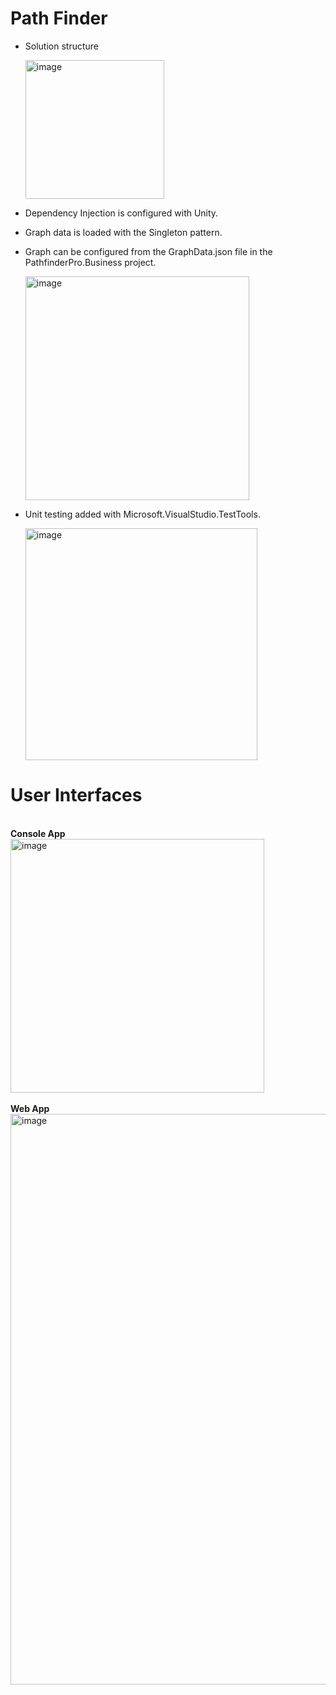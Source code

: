 # Path Finder

- Solution structure
  
  <img width="222" alt="image" src="https://github.com/pavitramaduranga/PathFinder/assets/4363523/e15ab0d0-7b1e-422b-9a18-d07a3676a2d6">


- Dependency Injection is configured with Unity.
- Graph data is loaded with the Singleton pattern.
- Graph can be configured from the GraphData.json file in the PathfinderPro.Business project.
  
   <img width="358" alt="image" src="https://github.com/pavitramaduranga/PathFinder/assets/4363523/15ca0b35-b951-4c31-9105-461e09ce87a4">

 - Unit testing added with Microsoft.VisualStudio.TestTools.

     <img width="371" alt="image" src="https://github.com/pavitramaduranga/PathFinder/assets/4363523/4bb684c8-7d85-4b0a-a464-dcba11318328">

 
# User Interfaces
<br>
<b>Console App</b>
<br>
 <img width="406" alt="image" src="https://github.com/pavitramaduranga/PathFinder/assets/4363523/7ca811d5-fdf5-4044-b31c-e0361e0b29d2">
<br>
<br>
<b>Web App</b>

<img width="913" alt="image" src="https://github.com/pavitramaduranga/PathFinder/assets/4363523/2fb69d16-2777-457c-b061-8a2787e1ee2d">




